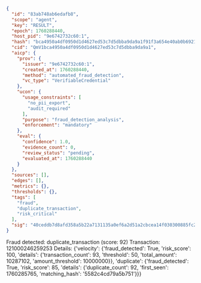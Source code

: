 ```json
{
  "id": "83ab748ab6edafb8",
  "scope": "agent",
  "key": "RESULT",
  "epoch": 1760288440,
  "host_pid": "9e6742732c60:1",
  "hash": "bca4950a4df0950d1d4627ed53c7d5dbba9da9a1f91f3a654e40ab0b6921c749",
  "cid": "QmV1bca4950a4df0950d1d4627ed53c7d5dbba9da9a1",
  "aicp": {
    "prov": {
      "issuer": "9e6742732c60:1",
      "created_at": 1760288440,
      "method": "automated_fraud_detection",
      "vc_type": "VerifiableCredential"
    },
    "ucon": {
      "usage_constraints": [
        "no_pii_export",
        "audit_required"
      ],
      "purpose": "fraud_detection_analysis",
      "enforcement": "mandatory"
    },
    "eval": {
      "confidence": 1.0,
      "evidence_count": 0,
      "review_status": "pending",
      "evaluated_at": 1760288440
    }
  },
  "sources": [],
  "edges": [],
  "metrics": {},
  "thresholds": {},
  "tags": [
    "fraud",
    "duplicate_transaction",
    "risk_critical"
  ],
  "sig": "40ceddb7d8afd358a5b22a7131135a0ef6a2d51a2cbcea14f030300885fc2646"
}
```

Fraud detected: duplicate_transaction (score: 92)
Transaction: 121000246259253
Details: {'velocity': {'fraud_detected': True, 'risk_score': 100, 'details': {'transaction_count': 93, 'threshold': 50, 'total_amount': 10287102, 'amount_threshold': 10000000}}, 'duplicate': {'fraud_detected': True, 'risk_score': 85, 'details': {'duplicate_count': 92, 'first_seen': 1760285765, 'matching_hash': '5582c4cd79a5b751'}}}